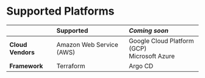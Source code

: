 # Supported Platforms





|  | Supported | _Coming soon_ |
|-|:----------|:----------|
|**Cloud Vendors**|Amazon Web Service (AWS)|Google Cloud Platform (GCP) </br> Microsoft Azure |
|**Framework**| Terraform | Argo CD |